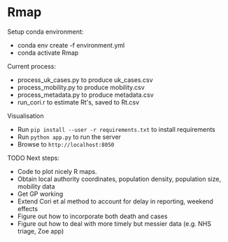 # Rmap

Setup conda environment:
* conda env create -f environment.yml
* conda activate Rmap

Current process:
* process_uk_cases.py to produce uk_cases.csv
* process_mobility.py to produce mobility.csv
* process_metadata.py to produce metadata.csv
* run_cori.r to estimate Rt's, saved to Rt.csv

Visualisation
* Run `pip install --user -r requirements.txt` to install requirements
* Run `python app.py` to run the server
* Browse to `http://localhost:8050`

TODO Next steps:
* Code to plot nicely R maps.
* Obtain local authority coordinates, population density, population size, mobility data
* Get GP working
* Extend Cori et al method to account for delay in reporting, weekend effects
* Figure out how to incorporate both death and cases
* Figure out how to deal with more timely but messier data (e.g. NHS triage, Zoe app)
